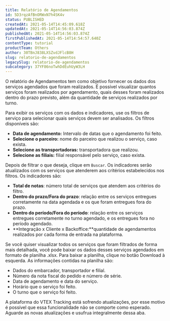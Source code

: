 ```yaml
---
title: Relatório de Agendamentos
id: 5D3rqzAfBnORWxN7h4SK4v
status: PUBLISHED
createdAt: 2021-05-14T14:45:09.618Z
updatedAt: 2021-05-14T14:56:03.874Z
publishedAt: 2021-05-14T14:56:03.874Z
firstPublishedAt: 2021-05-14T14:54:57.640Z
contentType: tutorial
productTeam: Others
author: 30TBnJ838LXSZvdJFlcB8H
slug: relatorio-de-agendamentos
legacySlug: relatorio-de-agendamentos
subcategory: 37YF86noTwhDdEuhUyW3LH
---
```


O relatório de Agendamentos tem como objetivo fornecer os dados dos serviços agendados que foram realizados. É possível visualizar quantos serviços foram realizados por agendamento, quais desses foram realizados dentro do prazo previsto, além da quantidade de serviços realizados por turno.

Para exibir os serviços com os dados e indicadores, use os filtros de serviço para selecionar quais serviços devem ser analisados. Os filtros disponíveis são:

*   **Data de agendamento:** Intervalo de datas que o agendamento foi feito.
*   **Selecione o parceiro:** nome do parceiro que realizou o serviço,  caso exista.
*   **Selecione as transportadoras:**  transportadora que realizou.
*   **Selecione as filiais:** filial responsável pelo serviço, caso exista.

Depois de filtrar o que deseja, clique em `Buscar`. Os indicadores serão atualizados com os serviços que atenderem aos critérios estabelecidos nos filtros. Os indicadores são:

*   **Total de notas**: número total de serviços que atendem aos critérios do filtro.
*   **Dentro do prazo/Fora do prazo**: relação entre os serviços entregues corretamente na data agendada e os que foram entregues fora do prazo.
*   **Dentro do período/Fora do período**: relação entre os serviços entregues corretamente no turno agendado, e os entregues fora no período agendado.
*   **Integração x Cliente x Backoffice:**quantidade de agendamentos realizados por cada forma de entrada na plataforma.

Se você quiser visualizar todos os serviços que foram filtrados de forma mais detalhada, você pode baixar os dados desses serviços agendados em formato de planilha .xlsx. Para baixar a planilha, clique no botão Download à esquerda. As informações contidas na planilha são:

*   Dados do embarcador, transportador e filial.
*   Número da nota fiscal do pedido e número de série.
*   Data de agendamento e data do serviço.
*   Horário que o serviço foi feito.
*   O turno que o serviço foi feito.

<div class="alert alert-danger"> 
A plataforma do VTEX Tracking está sofrendo atualizações, por esse motivo  é possível que essa funcionalidade não se comporte como esperado. Aguarde as novas atualizações e usufrua integralmente dessa aba. 
</div>
